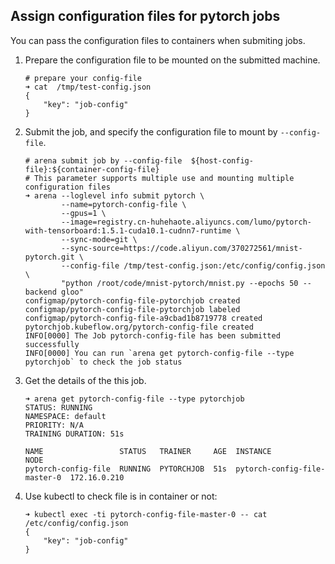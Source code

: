 ## Assign configuration files for pytorch jobs

You can pass the configuration files to containers when submiting jobs.

1. Prepare the configuration file to be mounted on the submitted machine.
	```shell
	# prepare your config-file
	➜ cat  /tmp/test-config.json
	{
		"key": "job-config"
	}
	```
2. Submit the job, and specify the configuration file to mount by `--config-file`.
	```shell
	# arena submit job by --config-file  ${host-config-file}:${container-config-file}
	# This parameter supports multiple use and mounting multiple configuration files
	➜ arena --loglevel info submit pytorch \
            --name=pytorch-config-file \
            --gpus=1 \
            --image=registry.cn-huhehaote.aliyuncs.com/lumo/pytorch-with-tensorboard:1.5.1-cuda10.1-cudnn7-runtime \
            --sync-mode=git \
            --sync-source=https://code.aliyun.com/370272561/mnist-pytorch.git \
            --config-file /tmp/test-config.json:/etc/config/config.json \
            "python /root/code/mnist-pytorch/mnist.py --epochs 50 --backend gloo"
	configmap/pytorch-config-file-pytorchjob created
	configmap/pytorch-config-file-pytorchjob labeled
	configmap/pytorch-config-file-a9cbad1b8719778 created
	pytorchjob.kubeflow.org/pytorch-config-file created
	INFO[0000] The Job pytorch-config-file has been submitted successfully
	INFO[0000] You can run `arena get pytorch-config-file --type pytorchjob` to check the job status
	```
3. Get the details of the this job.
	```shell
	➜ arena get pytorch-config-file --type pytorchjob
	STATUS: RUNNING
	NAMESPACE: default
	PRIORITY: N/A
	TRAINING DURATION: 51s

	NAME                 STATUS   TRAINER     AGE  INSTANCE                      NODE
	pytorch-config-file  RUNNING  PYTORCHJOB  51s  pytorch-config-file-master-0  172.16.0.210
	```
4. Use kubectl to check file is in container or not:
    ```
    ➜ kubectl exec -ti pytorch-config-file-master-0 -- cat /etc/config/config.json
    {
        "key": "job-config"
    }
    ```